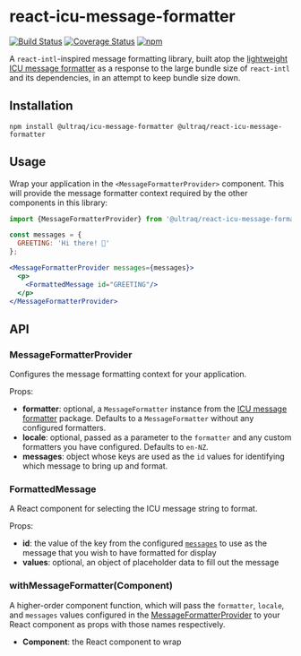 
react-icu-message-formatter
===========================

[![Build Status](https://travis-ci.com/ultraq/react-icu-message-formatter.svg?branch=master)](https://travis-ci.com/ultraq/react-icu-message-formatter)
[![Coverage Status](https://coveralls.io/repos/github/ultraq/react-icu-message-formatter/badge.svg?branch=master)](https://coveralls.io/github/ultraq/react-icu-message-formatter?branch=master)
[![npm](https://img.shields.io/npm/v/@ultraq/react-icu-message-formatter.svg?maxAge=3600)](https://www.npmjs.com/package/@ultraq/react-icu-message-formatter)

A `react-intl`-inspired message formatting library, built atop the
[lightweight ICU message formatter](https://github.com/ultraq/icu-message-formatter)
as a response to the large bundle size of `react-intl` and its dependencies, in
an attempt to keep bundle size down.


Installation
------------

```
npm install @ultraq/icu-message-formatter @ultraq/react-icu-message-formatter
```


Usage
-----

Wrap your application in the `<MessageFormatterProvider>` component.  This will
provide the message formatter context required by the other components in this
library:

```jsx
import {MessageFormatterProvider} from '@ultraq/react-icu-message-formatter';

const messages = {
  GREETING: 'Hi there! 👋'
};

<MessageFormatterProvider messages={messages}>
  <p>
    <FormattedMessage id="GREETING"/>
  </p>
</MessageFormatterProvider>
```


API
---

### MessageFormatterProvider

Configures the message formatting context for your application.

Props:
 - **formatter**: optional, a `MessageFormatter` instance from the
   [ICU message formatter](https://github.com/ultraq/icu-message-formatter)
   package.  Defaults to a `MessageFormatter` without any configured formatters.
 - **locale**: optional, passed as a parameter to the `formatter` and any custom
   formatters you have configured.  Defaults to `en-NZ`.
 - **messages**: object whose keys are used as the `id` values for identifying
   which message to bring up and format.

### FormattedMessage

A React component for selecting the ICU message string to format.

Props:
 - **id**: the value of the key from the configured [`messages`](#messageformatterprovider)
   to use as the message that you wish to have formatted for display
 - **values**: optional, an object of placeholder data to fill out the message

### withMessageFormatter(Component)

A higher-order component function, which will pass the `formatter`, `locale`,
and `messages` values configured in the [MessageFormatterProvider](#messageformatterprovider)
to your React component as props with those names respectively.

 - **Component**: the React component to wrap
